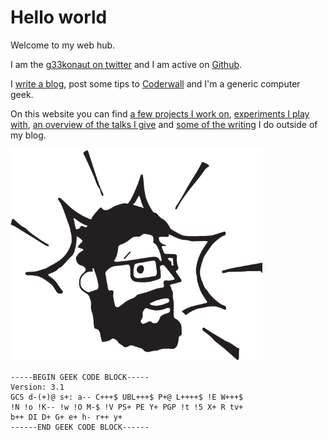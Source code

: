 # Hello world

Welcome to my web hub.

I am the [g33konaut on twitter](https://twitter.com/g33konaut) and I am active on [Github](http://github.com/avgp).

I [write a blog](http://50linesofco.de), post some tips to [Coderwall](https://www.coderwall.com/martin-n) and I'm a generic computer geek.

On this website you can find [a few projects I work on](projects.html), [experiments I play with](experiments.html),
[an overview of the talks I give](speaking.html) and [some of the writing](writing.html) I do outside of my blog.

<img src="images/sketched_me.png" width="80%" alt="Martin Splitt aka Geekonaut">

    -----BEGIN GEEK CODE BLOCK-----
    Version: 3.1
    GCS d-(+)@ s+: a-- C+++$ UBL+++$ P+@ L++++$ !E W+++$
    !N !o !K-- !w !O M-$ !V PS+ PE Y+ PGP !t !5 X+ R tv+
    b++ DI D+ G+ e+ h- r++ y+
    ------END GEEK CODE BLOCK------